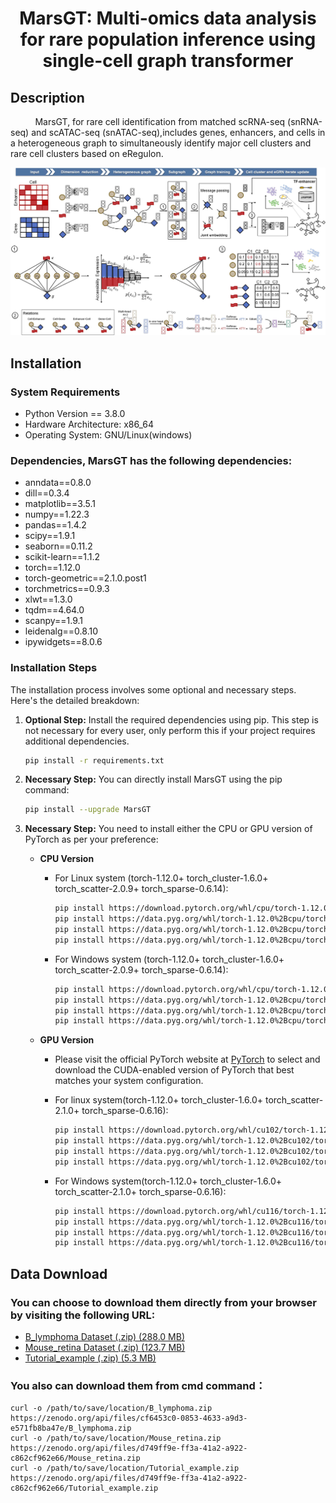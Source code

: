 <h1 align="center">MarsGT: Multi-omics data analysis for rare population inference using single-cell graph transformer</h1>

## Description

&nbsp;&nbsp;&nbsp;&nbsp;&nbsp;&nbsp;&nbsp;&nbsp;&nbsp;&nbsp;MarsGT, for rare cell identification from matched scRNA-seq (snRNA-seq) and scATAC-seq (snATAC-seq),includes genes, enhancers, and cells in a heterogeneous graph to simultaneously identify major cell clusters and rare cell clusters based on eRegulon.
<p align="center">
  <img src="./images/MarsGT%20Flowchart%201.jpg" alt="MarsGT Flowchart" width="900">
</p>

## Installation

### System Requirements

* Python Version == 3.8.0
* Hardware Architecture: x86_64
* Operating System: GNU/Linux(windows)

### Dependencies, MarsGT has the following dependencies:
* anndata==0.8.0
* dill==0.3.4
* matplotlib==3.5.1
* numpy==1.22.3
* pandas==1.4.2
* scipy==1.9.1
* seaborn==0.11.2
* scikit-learn==1.1.2
* torch==1.12.0
* torch-geometric==2.1.0.post1
* torchmetrics==0.9.3
* xlwt==1.3.0
* tqdm==4.64.0
* scanpy==1.9.1
* leidenalg==0.8.10
* ipywidgets==8.0.6

### Installation Steps

The installation process involves some optional and necessary steps. Here's the detailed breakdown:

1. **Optional Step:** Install the required dependencies using pip. This step is not necessary for every user, only perform this if your project requires additional dependencies.

    ```bash
    pip install -r requirements.txt
    ```

2. **Necessary Step:** You can directly install MarsGT using the pip command:

    ```bash
    pip install --upgrade MarsGT
    ```

3. **Necessary Step:** You need to install either the CPU or GPU version of PyTorch as per your preference:

    - **CPU Version**
        - For Linux system (torch-1.12.0+ torch_cluster-1.6.0+ torch_scatter-2.0.9+ torch_sparse-0.6.14):
        
            ```bash
            pip install https://download.pytorch.org/whl/cpu/torch-1.12.0%2Bcpu-cp38-cp38-linux_x86_64.whl
            pip install https://data.pyg.org/whl/torch-1.12.0%2Bcpu/torch_cluster-1.6.0%2Bpt112cpu-cp38-cp38-linux_x86_64.whl
            pip install https://data.pyg.org/whl/torch-1.12.0%2Bcpu/torch_scatter-2.0.9-cp38-cp38-linux_x86_64.whl
            pip install https://data.pyg.org/whl/torch-1.12.0%2Bcpu/torch_sparse-0.6.14-cp38-cp38-linux_x86_64.whl
            ```

        - For Windows system (torch-1.12.0+ torch_cluster-1.6.0+ torch_scatter-2.0.9+ torch_sparse-0.6.14):

            ```bash
            pip install https://download.pytorch.org/whl/cpu/torch-1.12.0%2Bcpu-cp38-cp38-win_amd64.whl
            pip install https://data.pyg.org/whl/torch-1.12.0%2Bcpu/torch_scatter-2.0.9-cp38-cp38-win_amd64.whl
            pip install https://data.pyg.org/whl/torch-1.12.0%2Bcpu/torch_sparse-0.6.14-cp38-cp38-win_amd64.whl
            pip install https://data.pyg.org/whl/torch-1.12.0%2Bcpu/torch_cluster-1.6.0%2Bpt112cpu-cp38-cp38-win_amd64.whl
            ```

    - **GPU Version**
        - Please visit the official PyTorch website at [PyTorch](https://pytorch.org/) to select and download the CUDA-enabled version of PyTorch that best matches your system configuration.
        - For linux system(torch-1.12.0+ torch_cluster-1.6.0+ torch_scatter-2.1.0+ torch_sparse-0.6.16):
          
             ```bash
            pip install https://download.pytorch.org/whl/cu102/torch-1.12.0%2Bcu102-cp38-cp38-linux_x86_64.whl
            pip install https://data.pyg.org/whl/torch-1.12.0%2Bcu102/torch_scatter-2.1.0%2Bpt112cu102-cp38-cp38-linux_x86_64.whl
            pip install https://data.pyg.org/whl/torch-1.12.0%2Bcu102/torch_sparse-0.6.16%2Bpt112cu102-cp38-cp38-linux_x86_64.whl
            pip install https://data.pyg.org/whl/torch-1.12.0%2Bcu102/torch_cluster-1.6.0%2Bpt112cu102-cp38-cp38-linux_x86_64.whl
             ```
        - For Windows system(torch-1.12.0+ torch_cluster-1.6.0+ torch_scatter-2.1.0+ torch_sparse-0.6.16):

             ```bash
            pip install https://download.pytorch.org/whl/cu116/torch-1.12.0%2Bcu116-cp38-cp38-win_amd64.whl
            pip install https://data.pyg.org/whl/torch-1.12.0%2Bcu116/torch_scatter-2.1.0%2Bpt112cu116-cp38-cp38-win_amd64.whl
            pip install https://data.pyg.org/whl/torch-1.12.0%2Bcu116/torch_sparse-0.6.15%2Bpt112cu116-cp38-cp38-win_amd64.whl
            pip install https://data.pyg.org/whl/torch-1.12.0%2Bcu116/torch_cluster-1.6.0%2Bpt112cu116-cp38-cp38-win_amd64.whl
            ```
             
## Data Download
### You can choose to download them directly from your browser by visiting the following URL: 
- [B_lymphoma Dataset (.zip) (288.0 MB)](https://zenodo.org/record/8160180/files/B_lymphoma.zip?download=1)
- [Mouse_retina Dataset (.zip) (123.7 MB)](https://zenodo.org/record/8160180/files/Mouse_retina.zip?download=1)
- [Tutorial_example (.zip) (5.3 MB)](https://zenodo.org/record/8160180/files/Tutorial_example.zip?download=1)
  
### You also can download them from cmd command：
    curl -o /path/to/save/location/B_lymphoma.zip https://zenodo.org/api/files/cf6453c0-0853-4633-a9d3-e571fb8ba47e/B_lymphoma.zip
    curl -o /path/to/save/location/Mouse_retina.zip https://zenodo.org/api/files/d749ff9e-ff3a-41a2-a922-c862cf962e66/Mouse_retina.zip
    curl -o /path/to/save/location/Tutorial_example.zip https://zenodo.org/api/files/d749ff9e-ff3a-41a2-a922-c862cf962e66/Tutorial_example.zip

